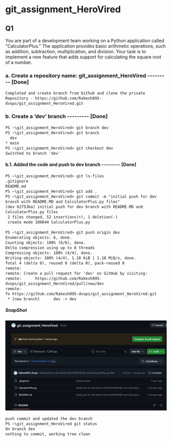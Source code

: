 # git_assignment_HeroVired

## Q1
 You are part of a development team working on a Python application called "CalculatorPlus." The application provides basic arithmetic operations, such as addition, subtraction, multiplication, and division. Your task is to implement a new feature that adds support for calculating the square root of a number.

### a. Create a repository name: git_assignment_HeroVired --------- [Done] 
```
Completed and create branch from Github and clone the private Repository - https://github.com/Rakesh095-dvops/git_assignment_HeroVired.git
```
### b. Create a ‘dev’ branch --------- [Done]
```
PS ~\git_assignment_HeroVired> git branch dev 
PS ~\git_assignment_HeroVired> git branch 
  dev
* main
PS ~\git_assignment_HeroVired> git checkout dev    
Switched to branch 'dev'
```
#### b.1. Added the code and push to dev branch --------- [Done]
```
PS ~\git_assignment_HeroVired> git ls-files
.gitignore
README.md
PS ~\git_assignment_HeroVired> git add .
PS ~\git_assignment_HeroVired> git commit -m "initial push for dev branch with README.MD and CalculatorPlus.py files"
[dev 62753ba] initial push for dev branch with README.MD and CalculatorPlus.py files
 2 files changed, 52 insertions(+), 1 deletion(-)
 create mode 100644 CalculatorPlus.py

PS ~\git_assignment_HeroVired> git push origin dev   
Enumerating objects: 6, done.
Counting objects: 100% (6/6), done.
Delta compression using up to 8 threads
Compressing objects: 100% (4/4), done.
Writing objects: 100% (4/4), 1.18 KiB | 1.18 MiB/s, done.
Total 4 (delta 0), reused 0 (delta 0), pack-reused 0
remote: 
remote: Create a pull request for 'dev' on GitHub by visiting:
remote:      https://github.com/Rakesh095-dvops/git_assignment_HeroVired/pull/new/dev
remote:
To https://github.com/Rakesh095-dvops/git_assignment_HeroVired.git
 * [new branch]      dev -> dev

```
##### SnapShot 
![alt text](Images/dev_branch_push.png)

```
push commit and updated the dev branch 
PS ~\git_assignment_HeroVired git status
On branch dev
nothing to commit, working tree clean

```